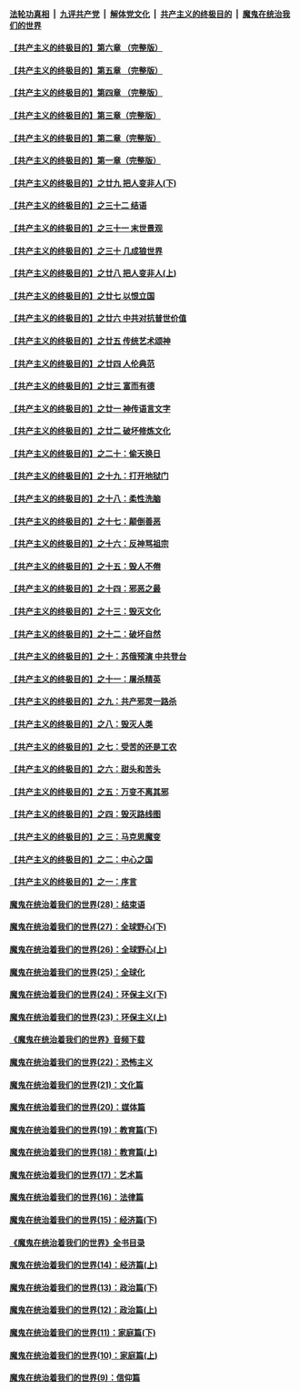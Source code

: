 

####  [法轮功真相](../../../../basic/blob/master/README.md?t=05201401) &nbsp;|&nbsp; [九评共产党](../../../../9ping.md/blob/master/README.md?t=05201401) &nbsp;|&nbsp; [解体党文化](../../../../jtdwh.md/blob/master/README.md?t=05201401)  &nbsp;|&nbsp; [共产主义的终极目的](../../../../gczydzjmd.md/blob/master/README.md?t=05201401) &nbsp;|&nbsp; [魔鬼在统治我们的世界](../../../../mgztzwmdsj.md/blob/master/README.md?t=05201401) 

#### [【共产主义的终极目的】第六章 （完整版）](../pages/nsc422/n11428913.md?t=05201401) 

#### [【共产主义的终极目的】第五章 （完整版）](../pages/nsc422/n11428912.md?t=05201401) 

#### [【共产主义的终极目的】第四章 （完整版）](../pages/nsc422/n11428907.md?t=05201401) 

#### [【共产主义的终极目的】第三章（完整版）](../pages/nsc422/n11428848.md?t=05201401) 

#### [【共产主义的终极目的】第二章（完整版）](../pages/nsc422/n11428831.md?t=05201401) 

#### [【共产主义的终极目的】第一章（完整版）](../pages/nsc422/n11417651.md?t=05201401) 

#### [【共产主义的终极目的】之廿九 把人变非人(下)](../pages/nsc422/n11344140.md?t=05201401) 

#### [【共产主义的终极目的】之三十二 结语](../pages/nsc422/n11360535.md?t=05201401) 

#### [【共产主义的终极目的】之三十一 末世景观](../pages/nsc422/n11351129.md?t=05201401) 

#### [【共产主义的终极目的】之三十 几成狼世界](../pages/nsc422/n11348280.md?t=05201401) 

#### [【共产主义的终极目的】之廿八 把人变非人(上)](../pages/nsc422/n11340492.md?t=05201401) 

#### [【共产主义的终极目的】之廿七 以恨立国](../pages/nsc422/n11336944.md?t=05201401) 

#### [【共产主义的终极目的】之廿六 中共对抗普世价值](../pages/nsc422/n11324785.md?t=05201401) 

#### [【共产主义的终极目的】之廿五 传统艺术颂神](../pages/nsc422/n11296396.md?t=05201401) 

#### [【共产主义的终极目的】之廿四 人伦典范](../pages/nsc422/n11296397.md?t=05201401) 

#### [【共产主义的终极目的】之廿三 富而有德](../pages/nsc422/n11283598.md?t=05201401) 

#### [【共产主义的终极目的】之廿一 神传语言文字](../pages/nsc422/n11263265.md?t=05201401) 

#### [【共产主义的终极目的】之廿二 破坏修炼文化](../pages/nsc422/n11245728.md?t=05201401) 

#### [【共产主义的终极目的】之二十：偷天换日](../pages/nsc422/n11238846.md?t=05201401) 

#### [【共产主义的终极目的】之十九：打开地狱门](../pages/nsc422/n11206376.md?t=05201401) 

#### [【共产主义的终极目的】之十八：柔性洗脑](../pages/nsc422/n11199994.md?t=05201401) 

#### [【共产主义的终极目的】之十七：颠倒善恶](../pages/nsc422/n11179782.md?t=05201401) 

#### [【共产主义的终极目的】之十六：反神骂祖宗](../pages/nsc422/n11166798.md?t=05201401) 

#### [【共产主义的终极目的】之十五：毁人不倦](../pages/nsc422/n11166792.md?t=05201401) 

#### [【共产主义的终极目的】之十四：邪恶之最](../pages/nsc422/n11150249.md?t=05201401) 

#### [【共产主义的终极目的】之十三：毁灭文化](../pages/nsc422/n11135227.md?t=05201401) 

#### [【共产主义的终极目的】之十二：破坏自然](../pages/nsc422/n11135214.md?t=05201401) 

#### [【共产主义的终极目的】之十：苏俄预演 中共登台](../pages/nsc422/n11118424.md?t=05201401) 

#### [【共产主义的终极目的】之十一：屠杀精英](../pages/nsc422/n11118442.md?t=05201401) 

#### [【共产主义的终极目的】之九：共产邪灵一路杀](../pages/nsc422/n11114139.md?t=05201401) 

#### [【共产主义的终极目的】之八：毁灭人类](../pages/nsc422/n11108503.md?t=05201401) 

#### [【共产主义的终极目的】之七：受苦的还是工农](../pages/nsc422/n11101809.md?t=05201401) 

#### [【共产主义的终极目的】之六：甜头和苦头](../pages/nsc422/n11096971.md?t=05201401) 

#### [【共产主义的终极目的】之五：万变不离其邪](../pages/nsc422/n11091285.md?t=05201401) 

#### [【共产主义的终极目的】之四：毁灭路线图](../pages/nsc422/n11086284.md?t=05201401) 

#### [【共产主义的终极目的】之三：马克思魔变](../pages/nsc422/n11061941.md?t=05201401) 

#### [【共产主义的终极目的】之二：中心之国](../pages/nsc422/n11047728.md?t=05201401) 

#### [【共产主义的终极目的】之一：序言](../pages/nsc422/n11086077.md?t=05201401) 

#### [魔鬼在统治着我们的世界(28)：结束语](../pages/nsc422/n10936246.md?t=05201401) 

#### [魔鬼在统治着我们的世界(27)：全球野心(下)](../pages/nsc422/n10928319.md?t=05201401) 

#### [魔鬼在统治着我们的世界(26)：全球野心(上)](../pages/nsc422/n10900318.md?t=05201401) 

#### [魔鬼在统治着我们的世界(25)：全球化](../pages/nsc422/n10788205.md?t=05201401) 

#### [魔鬼在统治着我们的世界(24)：环保主义(下)](../pages/nsc422/n10695307.md?t=05201401) 

#### [魔鬼在统治着我们的世界(23)：环保主义(上)](../pages/nsc422/n10688613.md?t=05201401) 

#### [《魔鬼在统治着我们的世界》音频下载](../pages/nsc422/n10635553.md?t=05201401) 

#### [魔鬼在统治着我们的世界(22)：恐怖主义](../pages/nsc422/n10614727.md?t=05201401) 

#### [魔鬼在统治着我们的世界(21)：文化篇](../pages/nsc422/n10597706.md?t=05201401) 

#### [魔鬼在统治着我们的世界(20)：媒体篇](../pages/nsc422/n10586579.md?t=05201401) 

#### [魔鬼在统治着我们的世界(19)：教育篇(下)](../pages/nsc422/n10564808.md?t=05201401) 

#### [魔鬼在统治着我们的世界(18)：教育篇(上)](../pages/nsc422/n10526970.md?t=05201401) 

#### [魔鬼在统治着我们的世界(17)：艺术篇](../pages/nsc422/n10499093.md?t=05201401) 

#### [魔鬼在统治着我们的世界(16)：法律篇](../pages/nsc422/n10485969.md?t=05201401) 

#### [魔鬼在统治着我们的世界(15)：经济篇(下)](../pages/nsc422/n10469975.md?t=05201401) 

#### [《魔鬼在统治着我们的世界》全书目录](../pages/nsc422/n10464261.md?t=05201401) 

#### [魔鬼在统治着我们的世界(14)：经济篇(上)](../pages/nsc422/n10457370.md?t=05201401) 

#### [魔鬼在统治着我们的世界(13)：政治篇(下)](../pages/nsc422/n10448270.md?t=05201401) 

#### [魔鬼在统治着我们的世界(12)：政治篇(上)](../pages/nsc422/n10444576.md?t=05201401) 

#### [魔鬼在统治着我们的世界(11)：家庭篇(下)](../pages/nsc422/n10440961.md?t=05201401) 

#### [魔鬼在统治着我们的世界(10)：家庭篇(上)](../pages/nsc422/n10435448.md?t=05201401) 

#### [魔鬼在统治着我们的世界(9)：信仰篇](../pages/nsc422/n10432159.md?t=05201401) 


